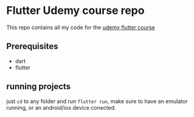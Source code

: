 # Flutter Udemy course repo
This repo contains all my code for the [udemy flutter course](https://www.udemy.com/course/learn-flutter-dart-to-build-ios-android-apps/)

## Prerequisites

* dart
* flutter

## running projects

just `cd` to any folder and run `flutter run`, make sure to have an emulator running, or an android/ios 
device conected.